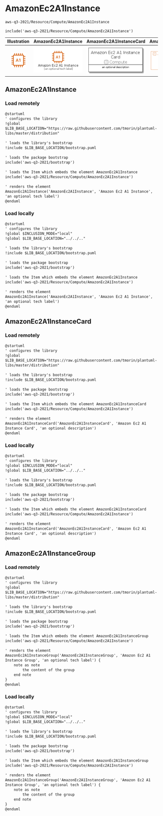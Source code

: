# AmazonEc2A1Instance


```text
aws-q3-2021/Resource/Compute/AmazonEc2A1Instance
```

```text
include('aws-q3-2021/Resource/Compute/AmazonEc2A1Instance')
```



| Illustration | AmazonEc2A1Instance | AmazonEc2A1InstanceCard | AmazonEc2A1InstanceGroup |
| :---: | :---: | :---: | :---: |
| ![illustration for Illustration](../../../aws-q3-2021/Resource/Compute/AmazonEc2A1Instance.png) | ![illustration for AmazonEc2A1Instance](../../../aws-q3-2021/Resource/Compute/AmazonEc2A1Instance.Local.png) | ![illustration for AmazonEc2A1InstanceCard](../../../aws-q3-2021/Resource/Compute/AmazonEc2A1InstanceCard.Local.png) | ![illustration for AmazonEc2A1InstanceGroup](../../../aws-q3-2021/Resource/Compute/AmazonEc2A1InstanceGroup.Local.png) |




## AmazonEc2A1Instance

### Load remotely
```plantuml
@startuml
' configures the library
!global $LIB_BASE_LOCATION="https://raw.githubusercontent.com/tmorin/plantuml-libs/master/distribution"

' loads the library's bootstrap
!include $LIB_BASE_LOCATION/bootstrap.puml

' loads the package bootstrap
include('aws-q3-2021/bootstrap')

' loads the Item which embeds the element AmazonEc2A1Instance
include('aws-q3-2021/Resource/Compute/AmazonEc2A1Instance')

' renders the element
AmazonEc2A1Instance('AmazonEc2A1Instance', 'Amazon Ec2 A1 Instance', 'an optional tech label')
@enduml
```

### Load locally
```plantuml
@startuml
' configures the library
!global $INCLUSION_MODE="local"
!global $LIB_BASE_LOCATION="../../.."

' loads the library's bootstrap
!include $LIB_BASE_LOCATION/bootstrap.puml

' loads the package bootstrap
include('aws-q3-2021/bootstrap')

' loads the Item which embeds the element AmazonEc2A1Instance
include('aws-q3-2021/Resource/Compute/AmazonEc2A1Instance')

' renders the element
AmazonEc2A1Instance('AmazonEc2A1Instance', 'Amazon Ec2 A1 Instance', 'an optional tech label')
@enduml
```

## AmazonEc2A1InstanceCard

### Load remotely
```plantuml
@startuml
' configures the library
!global $LIB_BASE_LOCATION="https://raw.githubusercontent.com/tmorin/plantuml-libs/master/distribution"

' loads the library's bootstrap
!include $LIB_BASE_LOCATION/bootstrap.puml

' loads the package bootstrap
include('aws-q3-2021/bootstrap')

' loads the Item which embeds the element AmazonEc2A1InstanceCard
include('aws-q3-2021/Resource/Compute/AmazonEc2A1Instance')

' renders the element
AmazonEc2A1InstanceCard('AmazonEc2A1InstanceCard', 'Amazon Ec2 A1 Instance Card', 'an optional description')
@enduml
```

### Load locally
```plantuml
@startuml
' configures the library
!global $INCLUSION_MODE="local"
!global $LIB_BASE_LOCATION="../../.."

' loads the library's bootstrap
!include $LIB_BASE_LOCATION/bootstrap.puml

' loads the package bootstrap
include('aws-q3-2021/bootstrap')

' loads the Item which embeds the element AmazonEc2A1InstanceCard
include('aws-q3-2021/Resource/Compute/AmazonEc2A1Instance')

' renders the element
AmazonEc2A1InstanceCard('AmazonEc2A1InstanceCard', 'Amazon Ec2 A1 Instance Card', 'an optional description')
@enduml
```

## AmazonEc2A1InstanceGroup

### Load remotely
```plantuml
@startuml
' configures the library
!global $LIB_BASE_LOCATION="https://raw.githubusercontent.com/tmorin/plantuml-libs/master/distribution"

' loads the library's bootstrap
!include $LIB_BASE_LOCATION/bootstrap.puml

' loads the package bootstrap
include('aws-q3-2021/bootstrap')

' loads the Item which embeds the element AmazonEc2A1InstanceGroup
include('aws-q3-2021/Resource/Compute/AmazonEc2A1Instance')

' renders the element
AmazonEc2A1InstanceGroup('AmazonEc2A1InstanceGroup', 'Amazon Ec2 A1 Instance Group', 'an optional tech label') {
    note as note
        the content of the group
    end note
}
@enduml
```

### Load locally
```plantuml
@startuml
' configures the library
!global $INCLUSION_MODE="local"
!global $LIB_BASE_LOCATION="../../.."

' loads the library's bootstrap
!include $LIB_BASE_LOCATION/bootstrap.puml

' loads the package bootstrap
include('aws-q3-2021/bootstrap')

' loads the Item which embeds the element AmazonEc2A1InstanceGroup
include('aws-q3-2021/Resource/Compute/AmazonEc2A1Instance')

' renders the element
AmazonEc2A1InstanceGroup('AmazonEc2A1InstanceGroup', 'Amazon Ec2 A1 Instance Group', 'an optional tech label') {
    note as note
        the content of the group
    end note
}
@enduml
```

